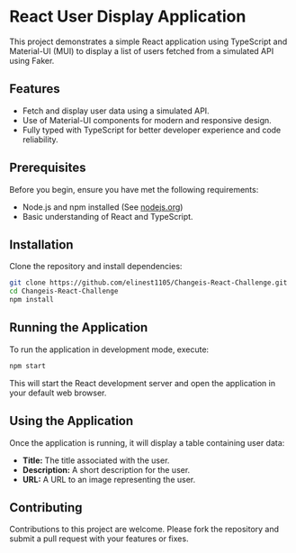 # React User Display Application

This project demonstrates a simple React application using TypeScript and Material-UI (MUI) to display a list of users fetched from a simulated API using Faker.

## Features

- Fetch and display user data using a simulated API.
- Use of Material-UI components for modern and responsive design.
- Fully typed with TypeScript for better developer experience and code reliability.

## Prerequisites

Before you begin, ensure you have met the following requirements:
- Node.js and npm installed (See [nodejs.org](https://nodejs.org/))
- Basic understanding of React and TypeScript.

## Installation

Clone the repository and install dependencies:

```bash
git clone https://github.com/elinest1105/Changeis-React-Challenge.git
cd Changeis-React-Challenge
npm install
```

## Running the Application

To run the application in development mode, execute:

```bash
npm start
```

This will start the React development server and open the application in your default web browser.

## Using the Application

Once the application is running, it will display a table containing user data:
- **Title:** The title associated with the user.
- **Description:** A short description for the user.
- **URL:** A URL to an image representing the user.

## Contributing

Contributions to this project are welcome. Please fork the repository and submit a pull request with your features or fixes.
